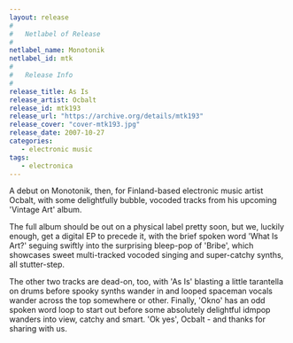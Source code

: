 ```yaml
---
layout: release
#
#   Netlabel of Release
#
netlabel_name: Monotonik
netlabel_id: mtk
#
#   Release Info
#
release_title: As Is
release_artist: Ocbalt
release_id: mtk193
release_url: "https://archive.org/details/mtk193"
release_cover: "cover-mtk193.jpg"
release_date: 2007-10-27
categories:
   - electronic music
tags:
   - electronica
---
```

A debut on Monotonik, then, for Finland-based electronic music artist Ocbalt, with some delightfully bubble, vocoded tracks from his upcoming 'Vintage Art' album.

The full album should be out on a physical label pretty soon, but we, luckily enough, get a digital EP to precede it, with the brief spoken word 'What Is Art?' seguing swiftly into the surprising bleep-pop of 'Bribe', which showcases sweet multi-tracked vocoded singing and super-catchy synths, all stutter-step.

The other two tracks are dead-on, too, with 'As Is' blasting a little tarantella on drums before spooky synths wander in and looped spaceman vocals wander across the top somewhere or other. Finally, 'Okno' has an odd spoken word loop to start out before some absolutely delightful idmpop wanders into view, catchy and smart. 'Ok yes', Ocbalt - and thanks for sharing with us.
